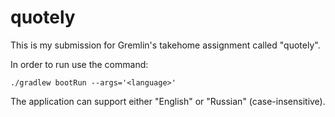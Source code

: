 # quotely
This is my submission for Gremlin's takehome assignment called "quotely".

In order to run use the command:

`./gradlew bootRun --args='<language>'`

The application can support either "English" or "Russian" (case-insensitive).